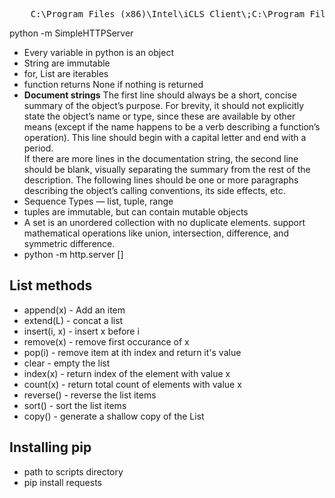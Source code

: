 ---
---

<pre>
	C:\Program Files (x86)\Intel\iCLS Client\;C:\Program Files\Intel\iCLS Client\;C:\Program Files\Dell\DW WLAN Card;%SystemRoot%\system32;%SystemRoot%;%SystemRoot%\System32\Wbem;%SYSTEMROOT%\System32\WindowsPowerShell\v1.0\;C:\Program Files\WIDCOMM\Bluetooth Software\;C:\Program Files\WIDCOMM\Bluetooth Software\syswow64;C:\Program Files\Intel\Intel(R) Management Engine Components\DAL;C:\Program Files\Intel\Intel(R) Management Engine Components\IPT;C:\Program Files (x86)\Intel\Intel(R) Management Engine Components\DAL;C:\Program Files (x86)\Intel\Intel(R) Management Engine Components\IPT;%JAVA_HOME%\bin;%ANT_HOME%\bin;C:\Program Files (x86)\Git\cmd;C:\Program Files (x86)\Heroku\bin;C:\Program Files (x86)\git\cmd;C:\Program Files\nodejs\;C:\Ruby200-x64\bin;C:\Python34;C:\Python34\Scripts;C:\wamp\bin\php\php5.5.12;C:\wamp\bin\mysql\mysql5.6.17\bin;
</pre>

python -m SimpleHTTPServer

- Every variable in python is an object
- String are immutable
- for, List are iterables
- function returns None if nothing is returned
- **Document strings** The first line should always be a short, concise summary of the object’s purpose. For brevity, it should not explicitly state the object’s name or type, since these are available by other means (except if the name happens to be a verb describing a function’s operation). This line should begin with a capital letter and end with a period.  
If there are more lines in the documentation string, the second line should be blank, visually separating the summary from the rest of the description. The following lines should be one or more paragraphs describing the object’s calling conventions, its side effects, etc.
- Sequence Types — list, tuple, range
- tuples are immutable, but can contain mutable objects
- A set is an unordered collection with no duplicate elements. support mathematical operations like union, intersection, difference, and symmetric difference.
- python -m http.server [<portNo>]

## List methods
- append(x) - Add an item
- extend(L) - concat a list
- insert(i, x) - insert x before i
- remove(x) - remove first occurance of x
- pop(i) - remove item at ith index and return it's value
- clear - empty the list
- index(x) - return index of the element with value x
- count(x) - return total count of elements with value x
- reverse() - reverse the list items
- sort() - sort the list items
- copy() - generate a shallow copy of the List

## Installing pip
- path to scripts directory
- pip install requests